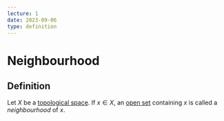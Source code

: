 ```yaml
---
lecture: 1
date: 2023-09-06
type: definition
---
```

# Neighbourhood
## Definition
Let $X$ be a [topological space](topological_space). If $x \in X$, an [open set](open_set) containing $x$ is called a *neighbourhood* of $x$.
